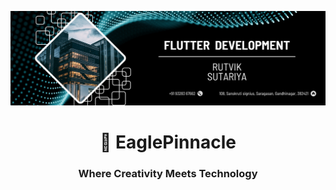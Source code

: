 ![logo](https://github.com/rutvik-sutariya/prf/blob/main/banner.png)
<h1 align="center">👋 EaglePinnacle</h1>
<h3 align="center">Where Creativity Meets Technology</h3>
